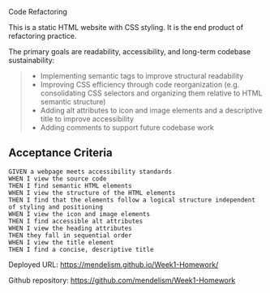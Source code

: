Code Refactoring

This is a static HTML website with CSS styling.
It is the end product of refactoring practice.

The primary goals are readability, accessibility, and long-term codebase sustainability:
>* Implementing semantic tags to improve structural readability
>* Improving CSS efficiency through code reorganization (e.g. consolidating CSS selectors and organizing them relative to HTML semantic structure)
>* Adding alt attributes to icon and image elements and a descriptive title to improve accessibility
>* Adding comments to support future codebase work

## Acceptance Criteria

```
GIVEN a webpage meets accessibility standards
WHEN I view the source code
THEN I find semantic HTML elements
WHEN I view the structure of the HTML elements
THEN I find that the elements follow a logical structure independent of styling and positioning
WHEN I view the icon and image elements
THEN I find accessible alt attributes
WHEN I view the heading attributes
THEN they fall in sequential order
WHEN I view the title element
THEN I find a concise, descriptive title
```

Deployed URL: https://mendelism.github.io/Week1-Homework/

Github repository: https://github.com/mendelism/Week1-Homework